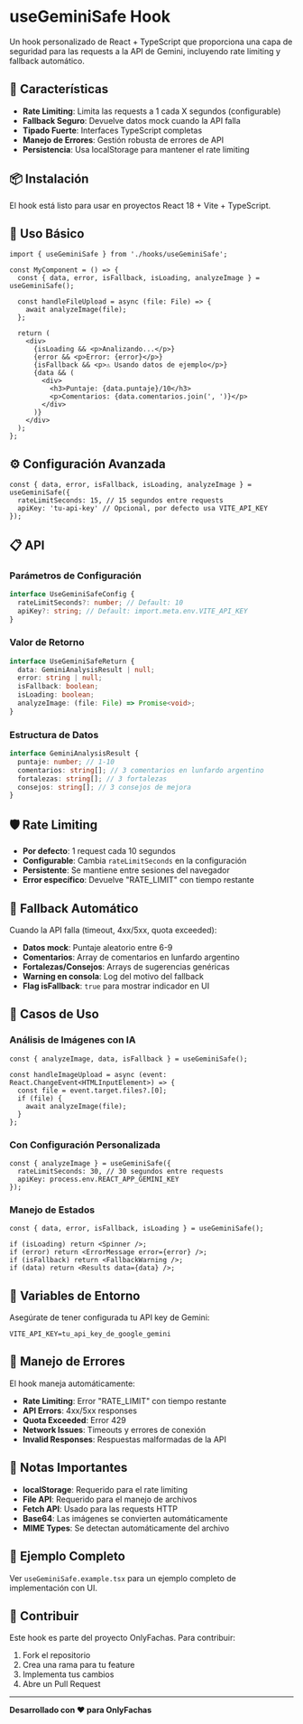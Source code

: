 # useGeminiSafe Hook

Un hook personalizado de React + TypeScript que proporciona una capa de seguridad para las requests a la API de Gemini, incluyendo rate limiting y fallback automático.

## 🚀 Características

- **Rate Limiting**: Limita las requests a 1 cada X segundos (configurable)
- **Fallback Seguro**: Devuelve datos mock cuando la API falla
- **Tipado Fuerte**: Interfaces TypeScript completas
- **Manejo de Errores**: Gestión robusta de errores de API
- **Persistencia**: Usa localStorage para mantener el rate limiting

## 📦 Instalación

El hook está listo para usar en proyectos React 18 + Vite + TypeScript.

## 🔧 Uso Básico

```tsx
import { useGeminiSafe } from './hooks/useGeminiSafe';

const MyComponent = () => {
  const { data, error, isFallback, isLoading, analyzeImage } = useGeminiSafe();

  const handleFileUpload = async (file: File) => {
    await analyzeImage(file);
  };

  return (
    <div>
      {isLoading && <p>Analizando...</p>}
      {error && <p>Error: {error}</p>}
      {isFallback && <p>⚠️ Usando datos de ejemplo</p>}
      {data && (
        <div>
          <h3>Puntaje: {data.puntaje}/10</h3>
          <p>Comentarios: {data.comentarios.join(', ')}</p>
        </div>
      )}
    </div>
  );
};
```

## ⚙️ Configuración Avanzada

```tsx
const { data, error, isFallback, isLoading, analyzeImage } = useGeminiSafe({
  rateLimitSeconds: 15, // 15 segundos entre requests
  apiKey: 'tu-api-key' // Opcional, por defecto usa VITE_API_KEY
});
```

## 📋 API

### Parámetros de Configuración

```typescript
interface UseGeminiSafeConfig {
  rateLimitSeconds?: number; // Default: 10
  apiKey?: string; // Default: import.meta.env.VITE_API_KEY
}
```

### Valor de Retorno

```typescript
interface UseGeminiSafeReturn {
  data: GeminiAnalysisResult | null;
  error: string | null;
  isFallback: boolean;
  isLoading: boolean;
  analyzeImage: (file: File) => Promise<void>;
}
```

### Estructura de Datos

```typescript
interface GeminiAnalysisResult {
  puntaje: number; // 1-10
  comentarios: string[]; // 3 comentarios en lunfardo argentino
  fortalezas: string[]; // 3 fortalezas
  consejos: string[]; // 3 consejos de mejora
}
```

## 🛡️ Rate Limiting

- **Por defecto**: 1 request cada 10 segundos
- **Configurable**: Cambia `rateLimitSeconds` en la configuración
- **Persistente**: Se mantiene entre sesiones del navegador
- **Error específico**: Devuelve "RATE_LIMIT" con tiempo restante

## 🔄 Fallback Automático

Cuando la API falla (timeout, 4xx/5xx, quota exceeded):

- **Datos mock**: Puntaje aleatorio entre 6-9
- **Comentarios**: Array de comentarios en lunfardo argentino
- **Fortalezas/Consejos**: Arrays de sugerencias genéricas
- **Warning en consola**: Log del motivo del fallback
- **Flag isFallback**: `true` para mostrar indicador en UI

## 🎯 Casos de Uso

### Análisis de Imágenes con IA
```tsx
const { analyzeImage, data, isFallback } = useGeminiSafe();

const handleImageUpload = async (event: React.ChangeEvent<HTMLInputElement>) => {
  const file = event.target.files?.[0];
  if (file) {
    await analyzeImage(file);
  }
};
```

### Con Configuración Personalizada
```tsx
const { analyzeImage } = useGeminiSafe({
  rateLimitSeconds: 30, // 30 segundos entre requests
  apiKey: process.env.REACT_APP_GEMINI_KEY
});
```

### Manejo de Estados
```tsx
const { data, error, isFallback, isLoading } = useGeminiSafe();

if (isLoading) return <Spinner />;
if (error) return <ErrorMessage error={error} />;
if (isFallback) return <FallbackWarning />;
if (data) return <Results data={data} />;
```

## 🔧 Variables de Entorno

Asegúrate de tener configurada tu API key de Gemini:

```env
VITE_API_KEY=tu_api_key_de_google_gemini
```

## 🚨 Manejo de Errores

El hook maneja automáticamente:

- **Rate Limiting**: Error "RATE_LIMIT" con tiempo restante
- **API Errors**: 4xx/5xx responses
- **Quota Exceeded**: Error 429
- **Network Issues**: Timeouts y errores de conexión
- **Invalid Responses**: Respuestas malformadas de la API

## 📝 Notas Importantes

- **localStorage**: Requerido para el rate limiting
- **File API**: Requerido para el manejo de archivos
- **Fetch API**: Usado para las requests HTTP
- **Base64**: Las imágenes se convierten automáticamente
- **MIME Types**: Se detectan automáticamente del archivo

## 🎨 Ejemplo Completo

Ver `useGeminiSafe.example.tsx` para un ejemplo completo de implementación con UI.

## 🤝 Contribuir

Este hook es parte del proyecto OnlyFachas. Para contribuir:

1. Fork el repositorio
2. Crea una rama para tu feature
3. Implementa tus cambios
4. Abre un Pull Request

---

**Desarrollado con ❤️ para OnlyFachas**
